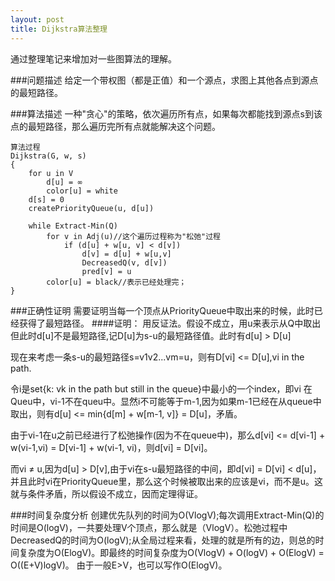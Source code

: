 ```yaml
---
layout: post
title: Dijkstra算法整理 
---
```


通过整理笔记来增加对一些图算法的理解。

###问题描述
给定一个带权图（都是正值）和一个源点，求图上其他各点到源点的最短路径。

###算法描述
一种"贪心"的策略，依次遍历所有点，如果每次都能找到源点s到该点的最短路径，那么遍历完所有点就能解决这个问题。

	算法过程
	Dijkstra(G, w, s)
	{
		for u in V
			d[u] = ∞
			color[u] = white
		d[s] = 0
		createPriorityQueue(u, d[u])
		
		while Extract-Min(Q)
			for v in Adj(u)//这个遍历过程称为"松弛"过程
				if (d[u] + w[u, v] < d[v])
					d[v] = d[u] + w[u,v]
					DecreasedQ(v, d[v])
					pred[v] = u
			color[u] = black//表示已经处理完；
	}


###正确性证明
需要证明当每一个顶点从PriorityQueue中取出来的时候，此时已经获得了最短路径。
####证明：
用反证法。假设不成立，用u来表示从Q中取出但此时d[u]不是最短路径,记D[u]为s-u的最短路径值。此时有d[u] > D[u]

现在来考虑一条s-u的最短路径s=v1v2...vm=u，则有D[vi] <= D[u],vi in the path.

令i是set{k: vk in the path but still in the queue}中最小的一个index，即vi
在Queu中，vi-1不在queu中。显然i不可能等于m-1,因为如果m-1已经在从queue中取出，则有d[u] <= min{d[m] + w[m-1, v]} = D[u]，矛盾。

由于vi-1在u之前已经进行了松弛操作(因为不在queue中)，那么d[vi] <= d[vi-1] + w(vi-1,vi) = D[vi-1] + w(vi-1, vi)，则d[vi] = D[vi]。

而vi ≠ u,因为d[u] > D[v],由于vi在s-u最短路径的中间，即d[vi] = D[vi] < d[u]，并且此时vi在PriorityQueue里，那么这个时候被取出来的应该是vi，而不是u。这就与条件矛盾，所以假设不成立，因而定理得证。

###时间复杂度分析
创建优先队列的时间为O(VlogV);每次调用Extract-Min(Q)的时间是O(logV)，一共要处理V个顶点，那么就是（VlogV）。松弛过程中DecreasedQ的时间为O(logV);从全局过程来看，处理的就是所有的边，则总的时间复杂度为O(ElogV)。即最终的时间复杂度为O(VlogV) + O(logV) + O(ElogV) = O((E+V)logV)。
由于一般E>V，也可以写作O(ElogV)。

